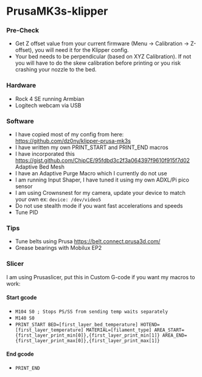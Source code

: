 # PrusaMK3s-klipper

### Pre-Check

- Get Z offset value from your current firmware (Menu -> Calibration -> Z-offset), you will need it for the Klipper config.
- Your bed needs to be perpendicular (based on XYZ Calibration). If not you will have to do the skew calibration before printing or you risk crashing your nozzle to the bed.

### Hardware
- Rock 4 SE running Armbian
- Logitech webcam via USB

### Software
- I have copied most of my config from here: https://github.com/dz0ny/klipper-prusa-mk3s
- I have written my own PRINT_START and PRINT_END macros
- I have incorporated this https://gist.github.com/ChipCE/95fdbd3c2f3a064397f9610f915f7d02 Adaptive Bed Mesh
- I have an Adaptive Purge Macro which I currently do not use
- I am running Input Shaper, I have tuned it using my own ADXL/Pi pico sensor
- I am using Crownsnest for my camera, update your device to match your own ex: `device: /dev/video5`
- Do not use stealth mode if you want fast accelerations and speeds
- Tune PID

### Tips
- Tune belts using Prusa https://belt.connect.prusa3d.com/
- Grease bearings with Mobilux EP2

### Slicer
I am using Prusaslicer, put this in Custom G-code if you want my macros to work:

#### Start gcode
- `M104 S0 ; Stops PS/SS from sending temp waits separately`
- `M140 S0`
- `PRINT_START BED=[first_layer_bed_temperature] HOTEND=[first_layer_temperature] MATERIAL=[filament_type] AREA_START={first_layer_print_min[0]},{first_layer_print_min[1]} AREA_END={first_layer_print_max[0]},{first_layer_print_max[1]}`

#### End gcode
- `PRINT_END`
